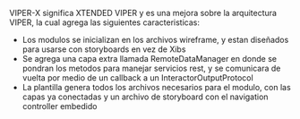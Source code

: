 VIPER-X  significa XTENDED VIPER y es una mejora sobre la arquitectura VIPER, la cual agrega las siguientes caracteristicas:

- Los modulos se inicializan en los archivos wireframe, y estan diseñados para usarse con storyboards en vez de Xibs
- Se agrega una capa extra llamada RemoteDataManager en donde se pondran los metodos para manejar servicios rest, y se comunicara de vuelta por medio de un callback a un InteractorOutputProtocol
 - La plantilla genera todos los archivos necesarios para el modulo, con las capas ya conectadas y un archivo de storyboard con el navigation controller embedido
